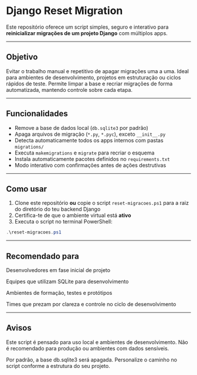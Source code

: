 # Django Reset Migration

Este repositório oferece um script simples, seguro e interativo para **reinicializar migrações de um projeto Django** com múltiplos apps.

---

## Objetivo

Evitar o trabalho manual e repetitivo de apagar migrações uma a uma. Ideal para ambientes de desenvolvimento, projetos em estruturação ou ciclos rápidos de teste. Permite limpar a base e recriar migrações de forma automatizada, mantendo controle sobre cada etapa.

---

## Funcionalidades

- Remove a base de dados local (`db.sqlite3` por padrão)
- Apaga arquivos de migração (`*.py`, `*.pyc`), exceto `__init__.py`
- Detecta automaticamente todos os apps internos com pastas `migrations/`
- Executa `makemigrations` e `migrate` para recriar o esquema
- Instala automaticamente pacotes definidos no `requirements.txt`
- Modo interativo com confirmações antes de ações destrutivas

---

## Como usar

1. Clone este repositório **ou** copie o script `reset-migracoes.ps1` para a raiz do diretório do teu backend Django  
2. Certifica-te de que o ambiente virtual está **ativo**
3. Executa o script no terminal PowerShell:

```powershell
.\reset-migracoes.ps1
```
---

## Recomendado para
Desenvolvedores em fase inicial de projeto

Equipes que utilizam SQLite para desenvolvimento

Ambientes de formação, testes e protótipos

Times que prezam por clareza e controle no ciclo de desenvolvimento

---

## Avisos
Este script é pensado para uso local e ambientes de desenvolvimento.
Não é recomendado para produção ou ambientes com dados sensíveis.

Por padrão, a base db.sqlite3 será apagada.
Personalize o caminho no script conforme a estrutura do seu projeto.

